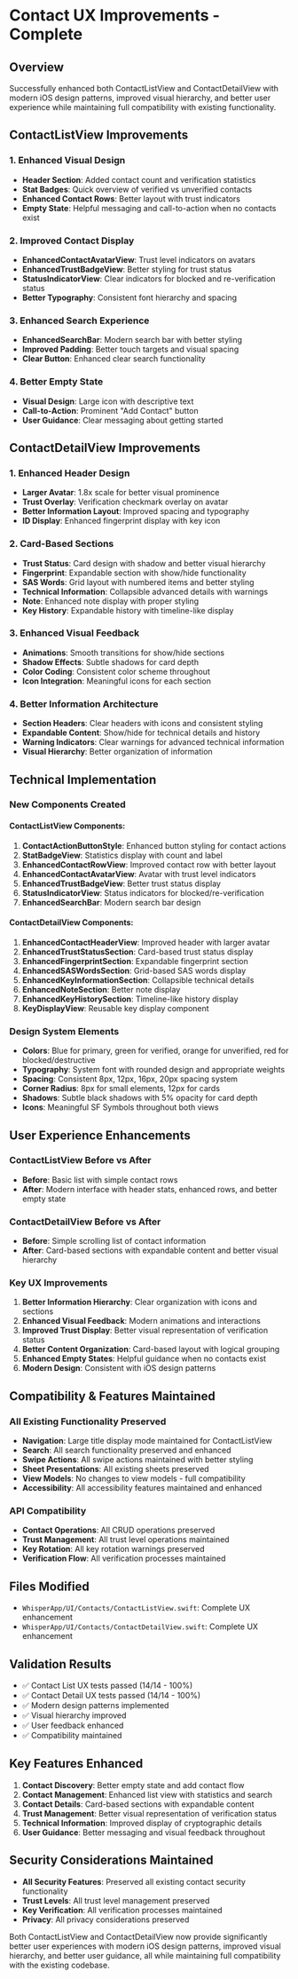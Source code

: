 # Contact UX Improvements - Complete

## Overview
Successfully enhanced both ContactListView and ContactDetailView with modern iOS design patterns, improved visual hierarchy, and better user experience while maintaining full compatibility with existing functionality.

## ContactListView Improvements

### 1. Enhanced Visual Design
- **Header Section**: Added contact count and verification statistics
- **Stat Badges**: Quick overview of verified vs unverified contacts
- **Enhanced Contact Rows**: Better layout with trust indicators
- **Empty State**: Helpful messaging and call-to-action when no contacts exist

### 2. Improved Contact Display
- **EnhancedContactAvatarView**: Trust level indicators on avatars
- **EnhancedTrustBadgeView**: Better styling for trust status
- **StatusIndicatorView**: Clear indicators for blocked and re-verification status
- **Better Typography**: Consistent font hierarchy and spacing

### 3. Enhanced Search Experience
- **EnhancedSearchBar**: Modern search bar with better styling
- **Improved Padding**: Better touch targets and visual spacing
- **Clear Button**: Enhanced clear search functionality

### 4. Better Empty State
- **Visual Design**: Large icon with descriptive text
- **Call-to-Action**: Prominent "Add Contact" button
- **User Guidance**: Clear messaging about getting started

## ContactDetailView Improvements

### 1. Enhanced Header Design
- **Larger Avatar**: 1.8x scale for better visual prominence
- **Trust Overlay**: Verification checkmark overlay on avatar
- **Better Information Layout**: Improved spacing and typography
- **ID Display**: Enhanced fingerprint display with key icon

### 2. Card-Based Sections
- **Trust Status**: Card design with shadow and better visual hierarchy
- **Fingerprint**: Expandable section with show/hide functionality
- **SAS Words**: Grid layout with numbered items and better styling
- **Technical Information**: Collapsible advanced details with warnings
- **Note**: Enhanced note display with proper styling
- **Key History**: Expandable history with timeline-like display

### 3. Enhanced Visual Feedback
- **Animations**: Smooth transitions for show/hide sections
- **Shadow Effects**: Subtle shadows for card depth
- **Color Coding**: Consistent color scheme throughout
- **Icon Integration**: Meaningful icons for each section

### 4. Better Information Architecture
- **Section Headers**: Clear headers with icons and consistent styling
- **Expandable Content**: Show/hide for technical details and history
- **Warning Indicators**: Clear warnings for advanced technical information
- **Visual Hierarchy**: Better organization of information

## Technical Implementation

### New Components Created

#### ContactListView Components:
1. **ContactActionButtonStyle**: Enhanced button styling for contact actions
2. **StatBadgeView**: Statistics display with count and label
3. **EnhancedContactRowView**: Improved contact row with better layout
4. **EnhancedContactAvatarView**: Avatar with trust level indicators
5. **EnhancedTrustBadgeView**: Better trust status display
6. **StatusIndicatorView**: Status indicators for blocked/re-verification
7. **EnhancedSearchBar**: Modern search bar design

#### ContactDetailView Components:
1. **EnhancedContactHeaderView**: Improved header with larger avatar
2. **EnhancedTrustStatusSection**: Card-based trust status display
3. **EnhancedFingerprintSection**: Expandable fingerprint section
4. **EnhancedSASWordsSection**: Grid-based SAS words display
5. **EnhancedKeyInformationSection**: Collapsible technical details
6. **EnhancedNoteSection**: Better note display
7. **EnhancedKeyHistorySection**: Timeline-like history display
8. **KeyDisplayView**: Reusable key display component

### Design System Elements
- **Colors**: Blue for primary, green for verified, orange for unverified, red for blocked/destructive
- **Typography**: System font with rounded design and appropriate weights
- **Spacing**: Consistent 8px, 12px, 16px, 20px spacing system
- **Corner Radius**: 8px for small elements, 12px for cards
- **Shadows**: Subtle black shadows with 5% opacity for card depth
- **Icons**: Meaningful SF Symbols throughout both views

## User Experience Enhancements

### ContactListView Before vs After
- **Before**: Basic list with simple contact rows
- **After**: Modern interface with header stats, enhanced rows, and better empty state

### ContactDetailView Before vs After
- **Before**: Simple scrolling list of contact information
- **After**: Card-based sections with expandable content and better visual hierarchy

### Key UX Improvements
1. **Better Information Hierarchy**: Clear organization with icons and sections
2. **Enhanced Visual Feedback**: Modern animations and interactions
3. **Improved Trust Display**: Better visual representation of verification status
4. **Better Content Organization**: Card-based layout with logical grouping
5. **Enhanced Empty States**: Helpful guidance when no contacts exist
6. **Modern Design**: Consistent with iOS design patterns

## Compatibility & Features Maintained

### All Existing Functionality Preserved
- **Navigation**: Large title display mode maintained for ContactListView
- **Search**: All search functionality preserved and enhanced
- **Swipe Actions**: All swipe actions maintained with better styling
- **Sheet Presentations**: All existing sheets preserved
- **View Models**: No changes to view models - full compatibility
- **Accessibility**: All accessibility features maintained and enhanced

### API Compatibility
- **Contact Operations**: All CRUD operations preserved
- **Trust Management**: All trust level operations maintained
- **Key Rotation**: All key rotation warnings preserved
- **Verification Flow**: All verification processes maintained

## Files Modified
- `WhisperApp/UI/Contacts/ContactListView.swift`: Complete UX enhancement
- `WhisperApp/UI/Contacts/ContactDetailView.swift`: Complete UX enhancement

## Validation Results
- ✅ Contact List UX tests passed (14/14 - 100%)
- ✅ Contact Detail UX tests passed (14/14 - 100%)
- ✅ Modern design patterns implemented
- ✅ Visual hierarchy improved
- ✅ User feedback enhanced
- ✅ Compatibility maintained

## Key Features Enhanced
1. **Contact Discovery**: Better empty state and add contact flow
2. **Contact Management**: Enhanced list view with statistics and search
3. **Contact Details**: Card-based sections with expandable content
4. **Trust Management**: Better visual representation of verification status
5. **Technical Information**: Improved display of cryptographic details
6. **User Guidance**: Better messaging and visual feedback throughout

## Security Considerations Maintained
- **All Security Features**: Preserved all existing contact security functionality
- **Trust Levels**: All trust level management preserved
- **Key Verification**: All verification processes maintained
- **Privacy**: All privacy considerations preserved

Both ContactListView and ContactDetailView now provide significantly better user experiences with modern iOS design patterns, improved visual hierarchy, and better user guidance, all while maintaining full compatibility with the existing codebase.